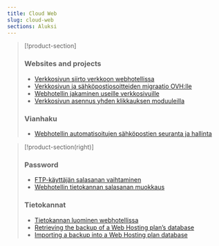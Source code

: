 ```yaml
---
title: Cloud Web
slug: cloud-web
sections: Aluksi
---
```


> [!product-section]
>
> ### Websites and projects
>
> - [Verkkosivun siirto verkkoon webhotellissa](https://docs.ovh.com/fi/hosting/verkkosivun-siirto-verkkoon/)
> - [Verkkosivun ja sähköpostiosoitteiden migraatio OVH:lle](https://docs.ovh.com/fi/hosting/sivun-migraatio-ovhlle/)
> - [Webhotellin jakaminen useille verkkosivuille](https://docs.ovh.com/fi/hosting/multisiten-konfigurointi-webhotellissa/)
> - [Verkkosivun asennus yhden klikkauksen moduuleilla](https://docs.ovh.com/fi/hosting/1-klikkauksen-moduulit/)
>
> ### Vianhaku
>
> - [Webhotellin automatisoitujen sähköpostien seuranta ja hallinta](https://docs.ovh.com/fi/hosting/webhotellista_lahetettyjen_sahkopostien_seuranta/)
>

> [!product-section(right)]
>
> ### Password
>
> - [FTP-käyttäjän salasanan vaihtaminen](https://docs.ovh.com/fi/hosting/ftp-kayttajan-salasanan-vaihtaminen/)
> - [Webhotellin tietokannan salasanan muokkaus](https://docs.ovh.com/fi/hosting/tietokannan-salasanan-muokkaus/)
>
> ### Tietokannat
>
> - [Tietokannan luominen webhotellissa](https://docs.ovh.com/fi/hosting/tietokannan-luominen/)
> - [Retrieving the backup of a Web Hosting plan’s database](https://docs.ovh.com/fi/hosting/webhotellit_ohje_mysql-tietokannan_viennista/)
> - [Importing a backup into a Web Hosting plan database](https://docs.ovh.com/fi/hosting/webhotellit_ohje_mysql-tietokannan_tuonnista/)
>
